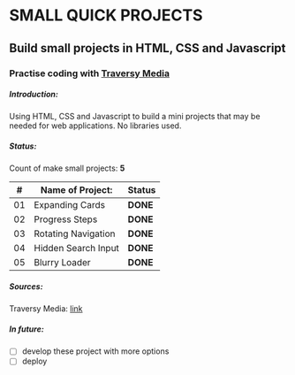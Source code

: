 # SMALL QUICK PROJECTS
## Build small projects in HTML, CSS and Javascript
### Practise coding with [Traversy Media](https://traversymedia.com)

##### Introduction:
Using HTML, CSS and Javascript to build a mini projects that may be needed for web applications. No libraries used.

##### Status:
Count of make small projects: **5**

|#|Name of Project:|Status|
|---|---|---|
|01| Expanding Cards | **DONE** |
|02| Progress Steps | **DONE** |
|03| Rotating Navigation | **DONE** |
|04| Hidden Search Input | **DONE** |
|05| Blurry Loader | **DONE** |


##### Sources:
Traversy Media: [link](https://github.com/bradtraversy/50projects50days)

##### In future:
- [ ] develop these project with more options
- [ ] deploy